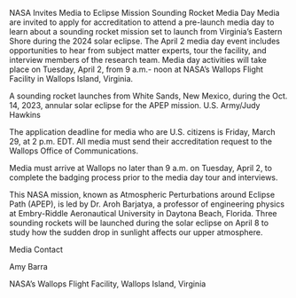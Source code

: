 NASA Invites Media to Eclipse Mission Sounding Rocket Media Day 
 Media are invited to apply for accreditation to attend a pre-launch media day to learn about a sounding rocket mission set to launch from Virginia’s Eastern Shore during the 2024 solar eclipse. The April 2 media day event includes opportunities to hear from subject matter experts, tour the facility, and interview members of the research team. Media day activities will take place on Tuesday, April 2, from 9 a.m.- noon at NASA’s Wallops Flight Facility in Wallops Island, Virginia.

A sounding rocket launches from White Sands, New Mexico, during the Oct. 14, 2023, annular solar eclipse for the APEP mission. U.S. Army/Judy Hawkins

The application deadline for media who are U.S. citizens is Friday, March 29, at 2 p.m. EDT. All media must send their accreditation request to the Wallops Office of Communications.

Media must arrive at Wallops no later than 9 a.m. on Tuesday, April 2, to complete the badging process prior to the media day tour and interviews.

This NASA mission, known as Atmospheric Perturbations around Eclipse Path (APEP), is led by Dr. Aroh Barjatya, a professor of engineering physics at Embry-Riddle Aeronautical University in Daytona Beach, Florida. Three sounding rockets will be launched during the solar eclipse on April 8 to study how the sudden drop in sunlight affects our upper atmosphere.

Media Contact

Amy Barra

NASA’s Wallops Flight Facility, Wallops Island, Virginia